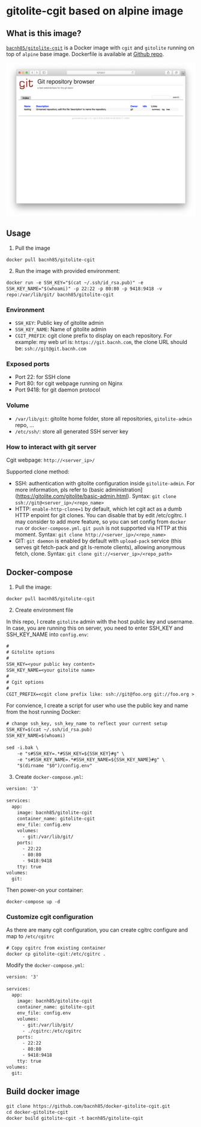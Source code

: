 # gitolite-cgit based on alpine image

## What is this image?

[`bacnh85/gitolite-cgit`](https://hub.docker.com/r/bacnh85/gitolite-cgit) is a Docker image with `cgit` and `gitolite` running on top of `alpine` base image. Dockerfile is available at [Github repo](https://github.com/bacnh85/docker-gitolite-cgit).

![cgit](img/cgit.png)

## Usage

1. Pull the image

```
docker pull bacnh85/gitolite-cgit
```

2. Run the image with provided environment:

```
docker run -e SSH_KEY="$(cat ~/.ssh/id_rsa.pub)" -e SSH_KEY_NAME="$(whoami)" -p 22:22 -p 80:80 -p 9418:9418 -v repo:/var/lib/git/ bacnh85/gitolite-cgit
```

### Environment

- `SSH_KEY`: Public key of gitolite admin
- `SSH_KEY_NAME`: Name of gitolite admin
- `CGIT_PREFIX`: cgit clone prefix to display on each repository. For example: my web url is: `https://git.bacnh.com`, the clone URL should be: `ssh://git@git.bacnh.com`

### Exposed ports

- Port 22: for SSH clone
- Port 80: for cgit webpage running on Nginx
- Port 9418: for git daemon protocol

### Volume

- `/var/lib/git`: gitolite home folder, store all repositories, `gitolite-admin` repo, ...
- `/etc/ssh/`: store all generated SSH server key

### How to interact with git server

Cgit webpage: `http://<server_ip>/`

Supported clone method:
- SSH: authentication with gitolite configuration inside `gitolite-admin`. For more information, pls refer to (basic administration](https://gitolite.com/gitolite/basic-admin.html). Syntax: `git clone ssh://git@<server_ip>/<repo_name>`
- HTTP: `enable-http-clone=1` by default, which let cgit act as a dumb HTTP enpoint for git clones. You can disable that by edit /etc/cgitrc. I may consider to add more feature, so you can set config from `docker run` or `docker-compose.yml`. `git push` is not supported via HTTP at this moment. Syntax: `git clone http://<server_ip>/<repo_name>`
- GIT: `git daemon` is enabled by default with `upload-pack` service (this serves git fetch-pack and git ls-remote clients), allowing anonymous fetch, clone. Syntax: `git clone git://<server_ip>/<repo_path>`

## Docker-compose

1. Pull the image:

```
docker pull bacnh85/gitolite-cgit
```

2. Create environment file

In this repo, I create `gitolite` admin with the host public key and username. In case, you are running this on server, you need to enter SSH_KEY and SSH_KEY_NAME into `config.env`:

```
#
# Gitolite options
#
SSH_KEY=<your public key content>
SSH_KEY_NAME=<your gitolite name>
#
# Cgit options
#
CGIT_PREFIX=<cgit clone prefix like: ssh://git@foo.org git://foo.org >
```

For convience, I create a script for user who use the public key and name from the host running Docker:

```
# change ssh_key, ssh_key_name to reflect your current setup
SSH_KEY=$(cat ~/.ssh/id_rsa.pub)
SSH_KEY_NAME=$(whoami)

sed -i.bak \
    -e "s#SSH_KEY=.*#SSH_KEY=${SSH_KEY}#g" \
    -e "s#SSH_KEY_NAME=.*#SSH_KEY_NAME=${SSH_KEY_NAME}#g" \
    "$(dirname "$0")/config.env"
```

3. Create `docker-compose.yml`:

```
version: '3'

services:
  app:
    image: bacnh85/gitolite-cgit
    container_name: gitolite-cgit
    env_file: config.env
    volumes: 
      - git:/var/lib/git/
    ports:
      - 22:22
      - 80:80
      - 9418:9418
    tty: true
volumes: 
  git:
```
Then power-on your container:
```
docker-compose up -d
```

### Customize cgit configuration

As there are many cgit configuration, you can create cgitrc configure and map to `/etc/cgitrc`

```
# Copy cgitrc from existing container
docker cp gitolite-cgit:/etc/cgitrc .
```

Modify the `docker-compose.yml`:

```
version: '3'

services:
  app:
    image: bacnh85/gitolite-cgit
    container_name: gitolite-cgit
    env_file: config.env
    volumes: 
      - git:/var/lib/git/
      - ./cgitrc:/etc/cgitrc
    ports:
      - 22:22
      - 80:80
      - 9418:9418
    tty: true
volumes: 
  git:
```

## Build docker image

```
git clone https://github.com/bacnh85/docker-gitolite-cgit.git
cd docker-gitolite-cgit
docker build gitolite-cgit -t bacnh85/gitolite-cgit
```

